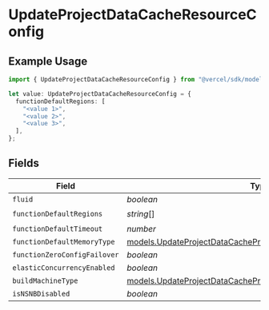 # UpdateProjectDataCacheResourceConfig

## Example Usage

```typescript
import { UpdateProjectDataCacheResourceConfig } from "@vercel/sdk/models/updateprojectdatacacheop.js";

let value: UpdateProjectDataCacheResourceConfig = {
  functionDefaultRegions: [
    "<value 1>",
    "<value 2>",
    "<value 3>",
  ],
};
```

## Fields

| Field                                                                                                                                  | Type                                                                                                                                   | Required                                                                                                                               | Description                                                                                                                            |
| -------------------------------------------------------------------------------------------------------------------------------------- | -------------------------------------------------------------------------------------------------------------------------------------- | -------------------------------------------------------------------------------------------------------------------------------------- | -------------------------------------------------------------------------------------------------------------------------------------- |
| `fluid`                                                                                                                                | *boolean*                                                                                                                              | :heavy_minus_sign:                                                                                                                     | N/A                                                                                                                                    |
| `functionDefaultRegions`                                                                                                               | *string*[]                                                                                                                             | :heavy_check_mark:                                                                                                                     | N/A                                                                                                                                    |
| `functionDefaultTimeout`                                                                                                               | *number*                                                                                                                               | :heavy_minus_sign:                                                                                                                     | N/A                                                                                                                                    |
| `functionDefaultMemoryType`                                                                                                            | [models.UpdateProjectDataCacheProjectsFunctionDefaultMemoryType](../models/updateprojectdatacacheprojectsfunctiondefaultmemorytype.md) | :heavy_minus_sign:                                                                                                                     | N/A                                                                                                                                    |
| `functionZeroConfigFailover`                                                                                                           | *boolean*                                                                                                                              | :heavy_minus_sign:                                                                                                                     | N/A                                                                                                                                    |
| `elasticConcurrencyEnabled`                                                                                                            | *boolean*                                                                                                                              | :heavy_minus_sign:                                                                                                                     | N/A                                                                                                                                    |
| `buildMachineType`                                                                                                                     | [models.UpdateProjectDataCacheProjectsBuildMachineType](../models/updateprojectdatacacheprojectsbuildmachinetype.md)                   | :heavy_minus_sign:                                                                                                                     | N/A                                                                                                                                    |
| `isNSNBDisabled`                                                                                                                       | *boolean*                                                                                                                              | :heavy_minus_sign:                                                                                                                     | N/A                                                                                                                                    |